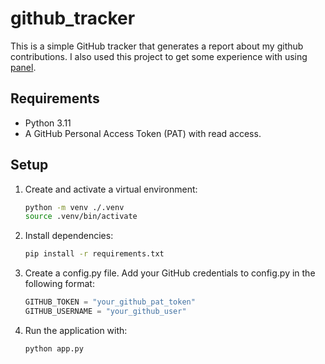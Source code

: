 # github_tracker
This is a simple GitHub tracker that generates a report about my github contributions. I also used this project to get some experience with using [panel](https://panel.holoviz.org/).

## Requirements
- Python 3.11
- A GitHub Personal Access Token (PAT) with read access.

## Setup
1. Create and activate a virtual environment:

    ```sh
    python -m venv ./.venv
    source .venv/bin/activate
    ```

2. Install dependencies:
    ```sh
    pip install -r requirements.txt
    ```

3. Create a config.py file. Add your GitHub credentials to config.py in the following format:
    ```python
    GITHUB_TOKEN = "your_github_pat_token"
    GITHUB_USERNAME = "your_github_user"
    ```

4. Run the application with:
    ```python
    python app.py
    ```